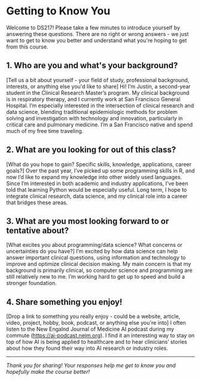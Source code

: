 # Getting to Know You

Welcome to DS217! Please take a few minutes to introduce yourself by answering these questions. There are no right or wrong answers - we just want to get to know you better and understand what you're hoping to get from this course.

## 1. Who are you and what's your background?
[Tell us a bit about yourself - your field of study, professional background, interests, or anything else you'd like to share]
Hi! I’m Justin, a second-year student in the Clinical Research Master’s program. My clinical background is in respiratory therapy, and I currently work at San Francisco General Hospital. I’m especially interested in the intersection of clinical research and data science, blending traditional epidemiologic methods for problem solving and investigation with technology and innovation, particularly in critical care and pulmonary medicine. I’m a San Francisco native and spend much of my free time traveling.

## 2. What are you looking for out of this class?
[What do you hope to gain? Specific skills, knowledge, applications, career goals?]
Over the past year, I’ve picked up some programming skills in R, and now I’d like to expand my knowledge into other widely used languages. Since I’m interested in both academic and industry applications, I’ve been told that learning Python would be especially useful. Long term, I hope to integrate clinical research, data science, and my clinical role into a career that bridges these areas.

## 3. What are you most looking forward to or tentative about?
[What excites you about programming/data science? What concerns or uncertainties do you have?]
I’m excited by how data science can help answer important clinical questions, using information and technology to improve and optimize clinical decision making. My main concern is that my background is primarily clinical, so computer science and programming are still relatively new to me. I’m working hard to get up to speed and build a stronger foundation.

## 4. Share something you enjoy!
[Drop a link to something you really enjoy - could be a website, article, video, project, hobby, book, podcast, or anything else you're into]
I often listen to the New Engalnd Journal of Medicine AI podcast during my commute (https://ai-podcast.nejm.org). I find it an interesting way to stay on top of how AI is being applied to healthcare and to hear clinicians’ stories about how they found their way into AI research or industry roles.

---

*Thank you for sharing! Your responses help me get to know you and hopefully make the course better!*